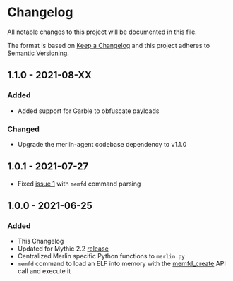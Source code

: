 # Changelog
All notable changes to this project will be documented in this file.

The format is based on [Keep a Changelog](http://keepachangelog.com/en/1.0.0/)
and this project adheres to [Semantic Versioning](http://semver.org/spec/v2.0.0.html).

## 1.1.0 - 2021-08-XX

### Added

- Added support for Garble to obfuscate payloads

### Changed 

- Upgrade the merlin-agent codebase dependency to v1.1.0

## 1.0.1 - 2021-07-27

- Fixed [issue 1](https://github.com/MythicAgents/merlin/issues/1) with `memfd` command parsing

## 1.0.0 - 2021-06-25

### Added

- This Changelog
- Updated for Mythic 2.2 [release](https://posts.specterops.io/learning-from-our-myths-45a19ad4d077)
- Centralized Merlin specific Python functions to `merlin.py`
- `memfd` command to load an ELF into memory with the 
  [memfd_create](https://man7.org/linux/man-pages/man2/memfd_create.2.html) API call and execute it
